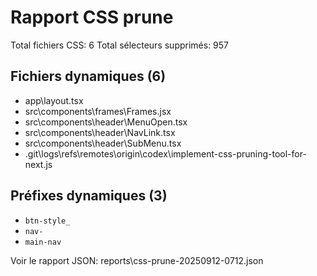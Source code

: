 # Rapport CSS prune

Total fichiers CSS: 6
Total sélecteurs supprimés: 957

## Fichiers dynamiques (6)
- app\layout.tsx
- src\components\frames\Frames.jsx
- src\components\header\MenuOpen.tsx
- src\components\header\NavLink.tsx
- src\components\header\SubMenu.tsx
- .git\logs\refs\remotes\origin\codex\implement-css-pruning-tool-for-next.js

## Préfixes dynamiques (3)
- `btn-style_`
- `nav-`
- `main-nav`

Voir le rapport JSON: reports\css-prune-20250912-0712.json
